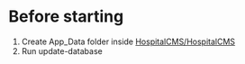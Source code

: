 # Before starting
1. Create App_Data folder inside [HospitalCMS/HospitalCMS](HospitalCMS/HosptalCMS)
2. Run update-database
